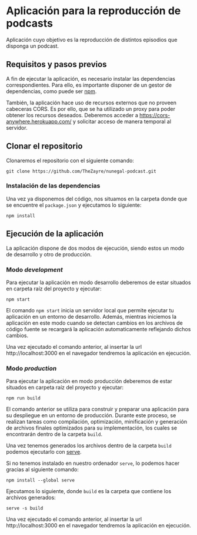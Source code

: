 # Aplicación para la reproducción de podcasts

Aplicación cuyo objetivo es la reproducción de distintos episodios que disponga un podcast.

## Requisitos y pasos previos

A fin de ejecutar la aplicación, es necesario instalar las dependencias correspondientes. Para ello, es importante disponer de un gestor de dependencias, como puede ser [npm][npm].

También, la aplicación hace uso de recursos externos que no proveen cabeceras CORS. Es por ello, que se ha utilizado un proxy para poder obtener los recursos deseados. Deberemos acceder a https://cors-anywhere.herokuapp.com/ y solicitar acceso de manera temporal al servidor.

## Clonar el repositorio

Clonaremos el repositorio con el siguiente comando:

```
git clone https://github.com/TheZayre/nunegal-podcast.git
```

### Instalación de las dependencias

Una vez ya disponemos del código, nos situamos en la carpeta donde que se encuentre el  `package.json` y ejecutamos lo siguiente:

```
npm install
```

## Ejecución de la aplicación

La aplicación dispone de dos modos de ejecución, siendo estos un modo de desarrollo y otro de producción.

### Modo _development_

Para ejecutar la aplicación en modo desarrollo deberemos de estar situados en carpeta raíz del proyecto y ejecutar:

```
npm start
```

El comando `npm start` inicia un servidor local que permite ejecutar tu aplicación en un entorno de desarrollo. Además, mientras iniciemos la aplicación en este modo cuando se detectan cambios en los archivos de código fuente se recargará la aplicación automaticamente reflejando dichos cambios.

Una vez ejecutado el comando anterior, al insertar la url http://localhost:3000 en el navegador tendremos la aplicación en ejecución.

### Modo _production_

Para ejecutar la aplicación en modo producción deberemos de estar situados en carpeta raíz del proyecto y ejecutar:

```
npm run build
```

El comando anterior se utiliza para construir y preparar una aplicación para su despliegue en un entorno de producción. Durante este proceso, se realizan tareas como compilación, optimización, minificación y generación de archivos finales optimizados para su implementación, los cuales se encontrarán dentro de la carpeta `build`.

Una vez tenemos generados los archivos dentro de la carpeta `build` podemos ejecutarlo con [serve][serve].

Si no tenemos instalado en nuestro ordenador `serve`, lo podemos hacer gracias al siguiente comando:
```
npm install --global serve
```

Ejecutamos lo siguiente, donde `build` es la carpeta que contiene los archivos generados:

```
serve -s build
```

Una vez ejecutado el comando anterior, al insertar la url http://localhost:3000 en el navegador tendremos la aplicación en ejecución.

[serve]: https://www.npmjs.com/package/serve
[npm]: https://www.npmjs.com/
[yarn]: https://yarnpkg.com/lang/en/